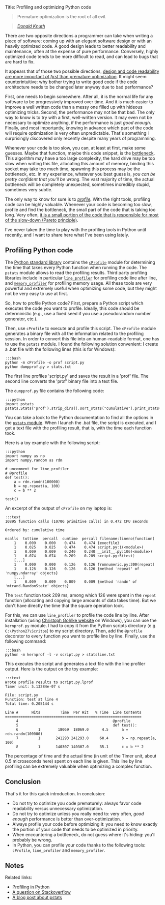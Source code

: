 Title: Profiling and optimizing Python code

> Premature optimization is the root of all evil.

> [_Donald Knuth_](http://en.wikipedia.org/wiki/Donald_Knuth)

There are two opposite directions a programmer can take when writing a piece
of software: coming up with an elegant software design or with an heavily 
optimized code. A good design leads to better readability and maintenance, 
often at the expense of pure performance. Conversely, highly optimized code
tends to be more difficult to read, and can lead to bugs that are hard to
fix.

It appears that of those two possible directions, [design and code 
readability are more important _at first_ than premature
optimization](http://en.wikipedia.org/wiki/Program_optimization#When_to_optimize). 
It might seem counterintuitive: why bother trying to write good code if the
code architecture needs to be changed later anyway due to bad performance?

First, one needs to begin somewhere. After all, it is the normal life for
any software to be progressively improved over time. And it is much easier to
improve a well written code than a messy one filled up with hideous optimizing
tricks. Second, the performance may not be that bad. The only way to know is to
try with a first, well-written version. It may even not be necessary to 
optimize anything, if the performance is just _good enough_.
Finally, and most importantly, knowing in advance which part of the code will 
require optimization is very often unpredictable.
That's something I surprisingly discovered only recently despite many years
of programming.

Whenever your code is too slow, you can, at least at first, make some guesses.
Maybe that function, maybe this code snippet, is the
[bottleneck](http://en.wikipedia.org/wiki/Bottleneck_(engineering)#Engineering). 
This
algorithm may have a too large complexity, the hard drive may be too slow when
writing this file, allocating this amount of memory, binding this socket may 
take too much time, spawning this process may be the bottleneck, etc. In my
experience, whatever you best guess is, _you can be pretty confident that 
you'll be wrong_. The vast majority of time, the actual bottleneck will be
completely unexpected, sometimes incredibly stupid, sometimes very subtle.

The only way to know for sure is to 
[_profile_](http://en.wikipedia.org/wiki/Profiling_(computer_programming)). 
With the right tools, profiling
code can be highly valuable. Whenever your code is becoming too slow, profile
and find the bottleneck, the small part of the code that is taking too long.
Very often, [it is a small portion of the code that is responsible for 
most of the slow-down (Pareto 
principle)](http://en.wikipedia.org/wiki/Program_optimization#Bottlenecks).

I've never taken the time to play with the profiling tools in Python until
recently, and I want to share here what I've been using lately.

Profiling Python code
---------------------

The [Python standard library](http://docs.python.org/library/) contains the 
[`cProfile`](http://docs.python.org/library/profile.html) module for determining
the time that takes every Python function when running the code. The
`pstats` module allows to read the profiling results. Third party profiling
libraries include in particular 
[`line_profiler`](http://packages.python.org/line_profiler/) 
for profiling code line after 
line, and 
[`memory_profiler`](http://pypi.python.org/pypi/memory_profiler) 
for profiling memory usage. All these tools are
very powerful and extremely useful when optimizing some code, but they might not
be very easy to use at first.

So, how to profile Python code? First, prepare a Python script which executes
the code you want to profile. Ideally, this code should be deterministic
(e.g., use a fixed seed if you use a pseudorandom number generator, etc.).

Then, use `cProfile` to execute and profile this script. The `cProfile` module
generates a binary file with all the information related to the profiling
session.
In order to convert this file into an human-readable format, one has to use the
`pstats` module. I found the following solution convenient: I create a .bat file
with the following lines (this is for Windows):

    :::bash
    python -m cProfile -o prof script.py
    python dumpprof.py > stats.txt

The first line profiles 'script.py' and saves the result in a 'prof' file.
The second line converts the 'prof' binary file into a text file.
    
The `dumpprof.py` file contains the following code:

    :::python
    import pstats
    pstats.Stats('prof').strip_dirs().sort_stats("cumulative").print_stats()

You can take a look to the Python documentation to find all the options
in the
[`pstats` module](http://docs.python.org/library/profile.html#pstats.Stats). 
When I launch the .bat file, the script is executed,
and I get a text file with the profiling result, that is, with the time 
each function took.

Here is a toy example with the following script:

    :::python
    import numpy as np
    import numpy.random as rdn

    # uncomment for line_profiler
    # @profile
    def test():
        a = rdn.randn(100000)
        b = np.repeat(a, 100)
        c = b ** 2

    test()

An excerpt of the output of `cProfile` on my laptop is:
    
    :::text
    10895 function calls (10706 primitive calls) in 0.472 CPU seconds
    
    Ordered by: cumulative time
    
    ncalls  tottime  percall  cumtime  percall filename:lineno(function)
        1    0.000    0.000    0.474    0.474 {execfile}
        1    0.025    0.025    0.474    0.474 script.py:1(<module>)
        1    0.009    0.009    0.240    0.240 __init__.py:106(<module>)
        1    0.074    0.074    0.209    0.209 script.py:5(test)
        [...]
        1    0.000    0.000    0.126    0.126 fromnumeric.py:300(repeat)
        1    0.126    0.126    0.126    0.126 {method 'repeat' of 'numpy.ndarray' objects}
        [...]
        1    0.009    0.009    0.009    0.009 {method 'randn' of 'mtrand.RandomState' objects}

The `test` function took 209 ms, among which 126 were spent in the `repeat`
function (allocating and copying large amounts of data takes time). But
we don't have directly the time that the square operation took.

For this,
we can use `line_profiler` to profile the code line by line. 
After installation (using 
[Christoph Gohlke website](http://www.lfd.uci.edu/~gohlke/pythonlibs/)
on Windows), you can use the `kernprof.py` module. I had to copy it from the
Python scripts directory (e.g. `C:\Python27\Scritps`) to my script directory. 
Then, add the `@profile` decorator to every function you want to profile line
by line. Finally, use the following command:

    :::bash
    python -m kernprof -l -v script.py > statsline.txt

This executes the script and generates a text file with the line profiler
output. Here is the output on the toy example:

    :::text
    Wrote profile results to script.py.lprof
    Timer unit: 5.13284e-07 s

    File: script.py
    Function: test at line 4
    Total time: 0.205144 s

    Line #      Hits         Time  Per Hit   % Time  Line Contents
    ==============================================================
         4                                           @profile
         5                                           def test():
         6         1        18069  18069.0      4.5      a = rdn.randn(100000)
         7         1       241293 241293.0     60.4      b = np.repeat(a, 100)
         8         1       140307 140307.0     35.1      c = b ** 2

The percentage of time and the actual time (in unit of
the Timer unit, about 0.5 microseconds here) spent on each line is given.
This line by line profiling can be extremely valuable when optimizing a
complex function.

Conclusion
----------

That's it for this quick introduction. In conclusion:

  * Do not try to optimize you code prematurely: always favor code readability 
    versus unnecessary optimization.
  * Do not try to optimize unless you really need to: very often, _good enough_ 
    performance is better than over-optimization.  
  * Always profile your code before optimizing it: you need to know exactly the
    portion of your code that needs to be optimized in priority.
  * When encountering a bottleneck, do not guess where it's hiding: you'll 
    probably be wrong.
  * In Python, you can profile your code thanks to the following tools:
    `cProfile`, `line_profiler` and `memory_profiler`.
  
Notes
-----

Related links:

  * [Profiling in Python](http://www.doughellmann.com/PyMOTW/profile/)
  * [A question on Stackoverflow](http://stackoverflow.com/questions/582336/how-can-you-profile-a-python-script)
  * [A blog post about pstats](http://stefaanlippens.net/python_profiling_with_pstats_interactive_mode)
  
  